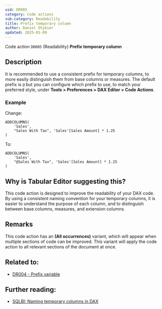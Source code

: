 ```yaml
---
uid: DR005
category: Code actions
sub-category: Readability
title: Prefix temporary column
author: Daniel Otykier
updated: 2025-01-09
---
```


Code action `DR005` (Readability) **Prefix temporary column**

## Description

It is recommended to use a consistent prefix for temporary columns, to more easily distinguish them from base columns or measures. The default prefix is `@` but you can configure which prefix to use, to match your preferred style, under **Tools > Preferences > DAX Editor > Code Actions**.

### Example

Change:
```dax
ADDCOLUMNS(
    'Sales',
    "Sales With Tax", 'Sales'[Sales Amount] * 1.25
)
```
To:
```dax
ADDCOLUMNS(
    'Sales',
    "@Sales With Tax", 'Sales'[Sales Amount] * 1.25
)
```

## Why is Tabular Editor suggesting this?

This code action is designed to improve the readability of your DAX code. By using a consistent naming convention for your temporary columns, it is easier to understand the purpose of each column, and to distinguish between base columns, measures, and extension columns.

## Remarks

This code action has an **(All occurrences)** variant, which will appear when multiple sections of code can be improved. This variant will apply the code action to all relevant sections of the document at once.

## Related to:

- [DR004 - Prefix variable](xref:DR004)

## Further reading:

- [SQLBI: Naming temporary columns in DAX](https://www.sqlbi.com/articles/naming-temporary-columns-in-dax/)